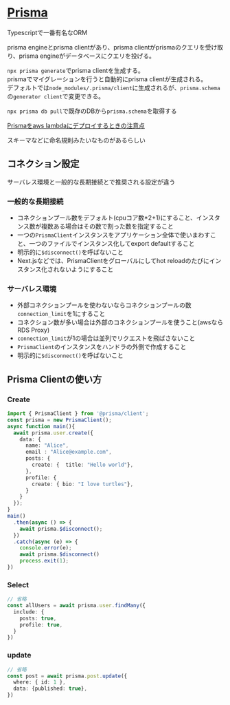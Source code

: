 # [Prisma](https://www.prisma.io/docs)

Typescriptで一番有名なORM

prisma engineとprisma clientがあり、prisma clientがprismaのクエリを受け取り、prisma engineがデータベースにクエリを投げる。

`npx prisma generate`でprisma clientを生成する。  
prismaでマイグレーションを行うと自動的にprisma clientが生成される。  
デフォルトでは`node_modules/.prisma/client`に生成されるが、`prisma.schema`の`generator client`で変更できる。

`npx prisma db pull`で既存のDBから`prisma.schema`を取得する

[Prismaをaws lambdaにデプロイするときの注意点](https://www.prisma.io/docs/orm/prisma-client/deployment/serverless/deploy-to-aws-lambda#binary-targets-in-schemaprisma)

スキーマなどに命名規則みたいなものがあるらしい

## コネクション設定

サーバレス環境と一般的な長期接続とで推奨される設定が違う

### 一般的な長期接続

- コネクションプール数をデフォルト(cpuコア数*2+1)にすること、インスタンス数が複数ある場合はその数で割った数を指定すること
- 一つの`PrismaClient`インスタンスをアプリケーション全体で使いまわすこと、一つのファイルでインスタンス化してexport defaultすること
- 明示的に`$disconnect()`を呼ばないこと
- Next.jsなどでは、PrismaClientをグローバルにしてhot reloadのたびにインスタンス化されないようにすること

### サーバレス環境

- 外部コネクションプールを使わないならコネクションプールの数`connection_limit`を1にすること
- コネクション数が多い場合は外部のコネクションプールを使うこと(awsならRDS Proxy)
- `connection_limit`が1の場合は並列でリクエストを飛ばさないこと
- `PrismaClient`のインスタンスをハンドラの外側で作成すること
- 明示的に`$disconnect()`を呼ばないこと


## Prisma Clientの使い方

### Create

```typescript
import { PrismaClient } from '@prisma/client';
const prisma = new PrismaClient();
async function main(){
  await prisma.user.create({
    data: {
      name: "Alice", 
      email : "Alice@example.com",
      posts: {
        create: {  title: "Hello world"},
      },
      profile: {
        create: { bio: "I love turtles"},
      }
    }
  });
}
main()
  .then(async () => {
    await prisma.$disconnect();
  })
  .catch(async (e) => {
    console.error(e);
    await prisma.$disconnect()
    process.exit(1);
})
```

### Select

```typescript
// 省略
const allUsers = await prisma.user.findMany({
  include: {
    posts: true, 
    profile: true,
  }
})
```

### update

```typescript
// 省略
const post = await prisma.post.update({
  where: { id: 1 },
  data: {published: true},
})
```
